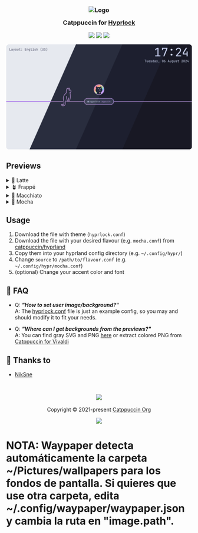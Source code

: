 <h3 align="center">
	<img src="https://raw.githubusercontent.com/catppuccin/catppuccin/main/assets/logos/exports/1544x1544_circle.png" width="100" alt="Logo"/><br/>
	<img src="https://raw.githubusercontent.com/catppuccin/catppuccin/main/assets/misc/transparent.png" height="30" width="0px"/>
	Catppuccin for <a href="https://github.com/hyprwm/hyprlock">Hyprlock</a>
	<img src="https://raw.githubusercontent.com/catppuccin/catppuccin/main/assets/misc/transparent.png" height="30" width="0px"/>
</h3>

<p align="center">
	<a href="https://github.com/catppuccin/hyprlock/stargazers"><img src="https://img.shields.io/github/stars/catppuccin/hyprlock?colorA=363a4f&colorB=b7bdf8&style=for-the-badge"></a>
	<a href="https://github.com/catppuccin/hyprlock/issues"><img src="https://img.shields.io/github/issues/catppuccin/hyprlock?colorA=363a4f&colorB=f5a97f&style=for-the-badge"></a>
	<a href="https://github.com/catppuccin/hyprlock/contributors"><img src="https://img.shields.io/github/contributors/catppuccin/hyprlock?colorA=363a4f&colorB=a6da95&style=for-the-badge"></a>
</p>

<p align="center">
	<img src="assets/preview.webp"/>
</p>

## Previews

<details>
  <summary>🌻 Latte</summary>
  <img src="assets/latte.webp"/>
</details>
<details>
  <summary>🪴 Frappé</summary>
  <img src="assets/frappe.webp"/>
</details>
<details>
  <summary>🌺 Macchiato</summary>
  <img src="assets/macchiato.webp"/>
</details>
<details>
  <summary>🌿 Mocha</summary>
  <img src="assets/mocha.webp"/>
</details>

## Usage

1. Download the file with theme (`hyprlock.conf`)
2. Download the file with your desired flavour (e.g. `mocha.conf`) from [catppuccin/hyprland](https://github.com/catppuccin/hyprland)
3. Copy them into your hyprland config directory (e.g. `~/.config/hypr/`)
4. Change `source` to `/path/to/flavour.conf` (e.g. `~/.config/hypr/mocha.conf`)
5. (optional) Change your accent color and font

## 🙋 FAQ

-	Q: **_"How to set user image/background?"_**\
	A: The [hyprlock.conf](./hyprlock.conf) file is just an example config, so you may and should modify it to fit your needs.


- Q: **_"Where can I get backgrounds from the previews?"_**\
  A: You can find gray SVG and PNG [here](https://github.com/catppuccin/catppuccin/tree/main/assets/footers) or extract colored PNG from [Catppuccin for Vivaldi](https://github.com/catppuccin/vivaldi)

## 💝 Thanks to

- [NikSne](https://github.com/NikSneMC)

&nbsp;

<p align="center">
	<img src="https://raw.githubusercontent.com/catppuccin/catppuccin/main/assets/footers/gray0_ctp_on_line.svg?sanitize=true" />
</p>

<p align="center">
	Copyright &copy; 2021-present <a href="https://github.com/catppuccin" target="_blank">Catppuccin Org</a>
</p>

<p align="center">
	<a href="https://github.com/catppuccin/catppuccin/blob/main/LICENSE"><img src="https://img.shields.io/static/v1.svg?style=for-the-badge&label=License&message=MIT&logoColor=d9e0ee&colorA=363a4f&colorB=b7bdf8"/></a>
</p>

# NOTA: Waypaper detecta automáticamente la carpeta ~/Pictures/wallpapers para los fondos de pantalla. Si quieres que use otra carpeta, edita ~/.config/waypaper/waypaper.json y cambia la ruta en "image.path".
